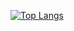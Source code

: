 [![Top Langs](https://github-readme-stats.vercel.app/api/top-langs/?username=PedrooLucca)](https://github.com/PedrooLucca/github-readme-stats)
